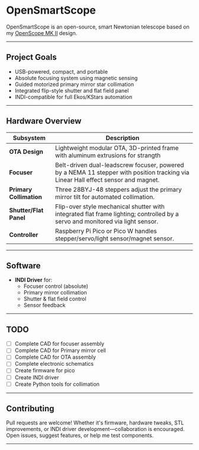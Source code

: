 # OpenSmartScope

OpenSmartScope is an open-source, smart Newtonian telescope based on my [OpenScope MK II](https://www.printables.com/model/290201-openscope-mk-ii-f5-newtonian-telescope) design.

---

##  Project Goals

-  USB-powered, compact, and portable
-  Absolute focusing system using magnetic sensing
-  Guided motorized primary mirror star collimation
-  Integrated flip-style shutter and flat field panel
-  INDI-compatible for full Ekos/KStars automation
---

##  Hardware Overview

| Subsystem              | Description |
|------------------------|-------------|
| **OTA Design**         | Lightweight modular OTA, 3D-printed frame with aluminum extrusions for strangth |
| **Focuser**            | Belt-driven dual-leadscrew focuser, powered by a NEMA 11 stepper with position tracking via Linear Hall effect sensor and magnet. |
| **Primary Collimation**| Three 28BYJ-48 steppers adjust the primary mirror tilt for automated collimation. |
| **Shutter/Flat Panel** | Flip-over style mechanical shutter with integrated flat frame lighting; controlled by a servo and monitored via light sensor. |
| **Controller**         | Raspberry Pi Pico or Pico W handles stepper/servo/light sensor/magnet sensor. |

---


## Software

- **INDI Driver** for:
  - Focuser control (absolute)
  - Primary mirror collimation
  - Shutter & flat field control
  - Sensor feedback
---

##  TODO

- [ ] Complete CAD for focuser assembly
- [ ] Complete CAD for Primary mirror cell
- [ ] Complete CAD for OTA assembly
- [ ] Complete electronic schematics
- [ ] Create firmware for pico
- [ ] Create INDI driver
- [ ] Create Python tools for collimation

---

##  Contributing

Pull requests are welcome! Whether it's firmware, hardware tweaks, STL improvements, or INDI driver development—collaboration is encouraged. Open issues, suggest features, or help me test components.

---
